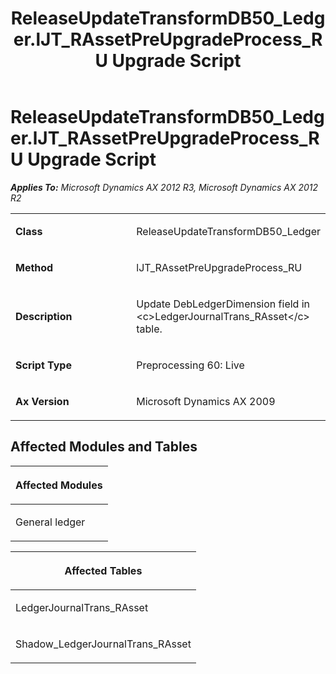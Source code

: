 ﻿---
title: ReleaseUpdateTransformDB50_Ledger.lJT_RAssetPreUpgradeProcess_RU Upgrade Script
TOCTitle: ReleaseUpdateTransformDB50_Ledger.lJT_RAssetPreUpgradeProcess_RU Upgrade Script
ms:assetid: 1b9df30c-69fb-8adf-6741-f766537068b9
ms:mtpsurl: https://msdn.microsoft.com/en-us/library/JJ718681(v=AX.60)
ms:contentKeyID: 49706965
ms.date: 05/18/2015
mtps_version: v=AX.60
---

# ReleaseUpdateTransformDB50\_Ledger.lJT\_RAssetPreUpgradeProcess\_RU Upgrade Script 


_**Applies To:** Microsoft Dynamics AX 2012 R3, Microsoft Dynamics AX 2012 R2_

<table>
<colgroup>
<col style="width: 50%" />
<col style="width: 50%" />
</colgroup>
<tbody>
<tr class="odd">
<td><p><strong>Class</strong></p></td>
<td><p>ReleaseUpdateTransformDB50_Ledger</p></td>
</tr>
<tr class="even">
<td><p><strong>Method</strong></p></td>
<td><p>lJT_RAssetPreUpgradeProcess_RU</p></td>
</tr>
<tr class="odd">
<td><p><strong>Description</strong></p></td>
<td><p>Update DebLedgerDimension field in &lt;c&gt;LedgerJournalTrans_RAsset&lt;/c&gt; table.</p></td>
</tr>
<tr class="even">
<td><p><strong>Script Type</strong></p></td>
<td><p>Preprocessing 60: Live</p></td>
</tr>
<tr class="odd">
<td><p><strong>Ax Version</strong></p></td>
<td><p>Microsoft Dynamics AX 2009</p></td>
</tr>
</tbody>
</table>


## Affected Modules and Tables

<table>
<colgroup>
<col style="width: 100%" />
</colgroup>
<thead>
<tr class="header">
<th><p>Affected Modules</p></th>
</tr>
</thead>
<tbody>
<tr class="odd">
<td><p>General ledger</p></td>
</tr>
</tbody>
</table>


<table>
<colgroup>
<col style="width: 100%" />
</colgroup>
<thead>
<tr class="header">
<th><p>Affected Tables</p></th>
</tr>
</thead>
<tbody>
<tr class="odd">
<td><p>LedgerJournalTrans_RAsset</p></td>
</tr>
<tr class="even">
<td><p>Shadow_LedgerJournalTrans_RAsset</p></td>
</tr>
</tbody>
</table>

  


